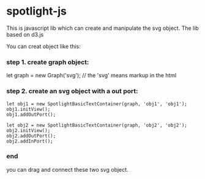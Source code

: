 # spotlight-js

This is javascript lib which can create and manipulate the svg object. The lib based on d3.js

You can creat object like this:

### step 1. create graph object:

let graph = new Graph('svg'); // the 'svg' means markup in the html

### step 2. create an svg object with a out port:

	let obj1 = new SpotlightBasicTextContainer(graph, 'obj1', 'obj1');
	obj1.initView();
	obj1.addOutPort();

	let obj2 = new SpotlightBasicTextContainer(graph, 'obj2', 'obj2');
	obj2.initView();
	obj2.addOutPort();
	obj2.addInPort();

### end
you can drag and connect these two svg object.
